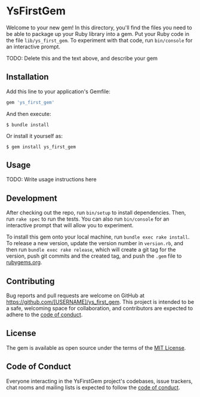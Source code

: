 # YsFirstGem

Welcome to your new gem! In this directory, you'll find the files you need to be able to package up your Ruby library into a gem. Put your Ruby code in the file `lib/ys_first_gem`. To experiment with that code, run `bin/console` for an interactive prompt.

TODO: Delete this and the text above, and describe your gem

## Installation

Add this line to your application's Gemfile:

```ruby
gem 'ys_first_gem'
```

And then execute:

    $ bundle install

Or install it yourself as:

    $ gem install ys_first_gem

## Usage

TODO: Write usage instructions here

## Development

After checking out the repo, run `bin/setup` to install dependencies. Then, run `rake spec` to run the tests. You can also run `bin/console` for an interactive prompt that will allow you to experiment.

To install this gem onto your local machine, run `bundle exec rake install`. To release a new version, update the version number in `version.rb`, and then run `bundle exec rake release`, which will create a git tag for the version, push git commits and the created tag, and push the `.gem` file to [rubygems.org](https://rubygems.org).

## Contributing

Bug reports and pull requests are welcome on GitHub at https://github.com/[USERNAME]/ys_first_gem. This project is intended to be a safe, welcoming space for collaboration, and contributors are expected to adhere to the [code of conduct](https://github.com/[USERNAME]/ys_first_gem/blob/master/CODE_OF_CONDUCT.md).

## License

The gem is available as open source under the terms of the [MIT License](https://opensource.org/licenses/MIT).

## Code of Conduct

Everyone interacting in the YsFirstGem project's codebases, issue trackers, chat rooms and mailing lists is expected to follow the [code of conduct](https://github.com/[USERNAME]/ys_first_gem/blob/master/CODE_OF_CONDUCT.md).
